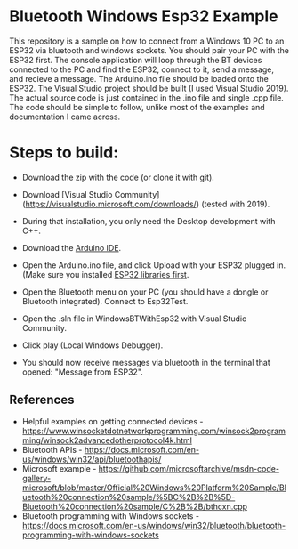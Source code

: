 # Bluetooth Windows Esp32 Example

This repository is a sample on how to connect from a Windows 10 PC to an ESP32 via bluetooth and windows sockets. You should pair your PC with the ESP32 first. The console application will loop through the BT devices connected to the PC and find the ESP32, connect to it, send a message, and recieve a message. The Arduino.ino file should be loaded onto the ESP32. The Visual Studio project should be built (I used Visual Studio 2019). The actual source code is just contained in the .ino file and single .cpp file. The code should be simple to follow, unlike most of the examples and documentation I came across.

# Steps to build:
- Download the zip with the code (or clone it with git).
- Download [Visual Studio Community] (https://visualstudio.microsoft.com/downloads/) (tested with 2019). 
- During that installation, you only need the Desktop development with C++.
- Download the [Arduino IDE](https://www.arduino.cc/en/software).
- Open the Arduino.ino file, and click Upload with your ESP32 plugged in. (Make sure you installed [ESP32 libraries first](https://randomnerdtutorials.com/installing-the-esp32-board-in-arduino-ide-windows-instructions/).
- Open the Bluetooth menu on your PC (you should have a dongle or Bluetooth integrated). Connect to Esp32Test.

- Open the .sln file in WindowsBTWithEsp32 with Visual Studio Community. 
- Click play (Local Windows Debugger).
- You should now receive messages via bluetooth in the terminal that opened: "Message from ESP32".


## References

* Helpful examples on getting connected devices - https://www.winsocketdotnetworkprogramming.com/winsock2programming/winsock2advancedotherprotocol4k.html
* Bluetooth APIs - https://docs.microsoft.com/en-us/windows/win32/api/bluetoothapis/
* Microsoft example - https://github.com/microsoftarchive/msdn-code-gallery-microsoft/blob/master/Official%20Windows%20Platform%20Sample/Bluetooth%20connection%20sample/%5BC%2B%2B%5D-Bluetooth%20connection%20sample/C%2B%2B/bthcxn.cpp
* Bluetooth programming with Windows sockets - https://docs.microsoft.com/en-us/windows/win32/bluetooth/bluetooth-programming-with-windows-sockets

